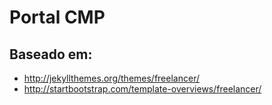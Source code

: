 Portal CMP
=========================

## Baseado em:
- http://jekyllthemes.org/themes/freelancer/
- http://startbootstrap.com/template-overviews/freelancer/
